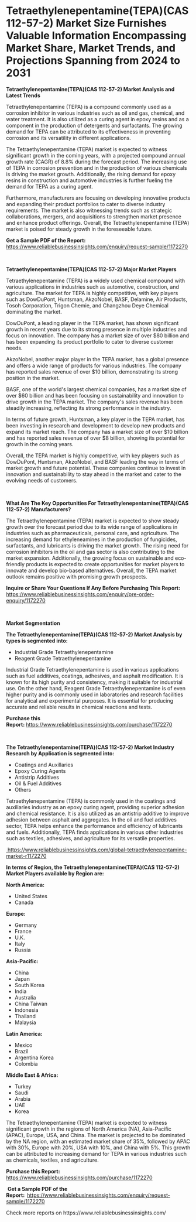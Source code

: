 <p><h1>Tetraethylenepentamine(TEPA)(CAS 112-57-2) Market Size Furnishes Valuable Information Encompassing Market Share, Market Trends, and Projections Spanning from 2024 to 2031</h1></p><p><strong>Tetraethylenepentamine(TEPA)(CAS 112-57-2) Market Analysis and Latest Trends</strong></p>
<p><p>Tetraethylenepentamine (TEPA) is a compound commonly used as a corrosion inhibitor in various industries such as oil and gas, chemical, and water treatment. It is also utilized as a curing agent in epoxy resins and as a component in the production of detergents and surfactants. The growing demand for TEPA can be attributed to its effectiveness in preventing corrosion and its versatility in different applications.</p><p>The Tetraethylenepentamine (TEPA) market is expected to witness significant growth in the coming years, with a projected compound annual growth rate (CAGR) of 8.8% during the forecast period. The increasing use of TEPA in corrosion prevention and in the production of various chemicals is driving the market growth. Additionally, the rising demand for epoxy resins in construction and automotive industries is further fueling the demand for TEPA as a curing agent.</p><p>Furthermore, manufacturers are focusing on developing innovative products and expanding their product portfolios to cater to diverse industry requirements. The market is also witnessing trends such as strategic collaborations, mergers, and acquisitions to strengthen market presence and enhance product offerings. Overall, the Tetraethylenepentamine (TEPA) market is poised for steady growth in the foreseeable future.</p></p>
<p><strong>Get a Sample PDF of the Report:&nbsp;</strong> <a href="https://www.reliablebusinessinsights.com/enquiry/request-sample/1172270">https://www.reliablebusinessinsights.com/enquiry/request-sample/1172270</a></p>
<p>&nbsp;</p>
<p><strong>Tetraethylenepentamine(TEPA)(CAS 112-57-2) Major Market Players</strong></p>
<p><p>Tetraethylenepentamine (TEPA) is a widely used chemical compound with various applications in industries such as automotive, construction, and agriculture. The market for TEPA is highly competitive, with key players such as DowDuPont, Huntsman, AkzoNobel, BASF, Delamine, Air Products, Tosoh Corporation, Trigon Chemie, and Changzhou Deye Chemical dominating the market.</p><p>DowDuPont, a leading player in the TEPA market, has shown significant growth in recent years due to its strong presence in multiple industries and focus on innovation. The company has a market size of over $80 billion and has been expanding its product portfolio to cater to diverse customer needs.</p><p>AkzoNobel, another major player in the TEPA market, has a global presence and offers a wide range of products for various industries. The company has reported sales revenue of over $10 billion, demonstrating its strong position in the market.</p><p>BASF, one of the world's largest chemical companies, has a market size of over $60 billion and has been focusing on sustainability and innovation to drive growth in the TEPA market. The company's sales revenue has been steadily increasing, reflecting its strong performance in the industry.</p><p>In terms of future growth, Huntsman, a key player in the TEPA market, has been investing in research and development to develop new products and expand its market reach. The company has a market size of over $10 billion and has reported sales revenue of over $8 billion, showing its potential for growth in the coming years.</p><p>Overall, the TEPA market is highly competitive, with key players such as DowDuPont, Huntsman, AkzoNobel, and BASF leading the way in terms of market growth and future potential. These companies continue to invest in innovation and sustainability to stay ahead in the market and cater to the evolving needs of customers.</p></p>
<p>&nbsp;</p>
<p><strong>What Are The Key Opportunities For Tetraethylenepentamine(TEPA)(CAS 112-57-2) Manufacturers?</strong></p>
<p><p>The Tetraethylenepentamine (TEPA) market is expected to show steady growth over the forecast period due to its wide range of applications in industries such as pharmaceuticals, personal care, and agriculture. The increasing demand for ethyleneamines in the production of fungicides, surfactants, and lubricants is driving the market growth. The rising need for corrosion inhibitors in the oil and gas sector is also contributing to the market expansion. Additionally, the growing focus on sustainable and eco-friendly products is expected to create opportunities for market players to innovate and develop bio-based alternatives. Overall, the TEPA market outlook remains positive with promising growth prospects.</p></p>
<p><strong>Inquire or Share Your Questions If Any Before Purchasing This Report:</strong> <a href="https://www.reliablebusinessinsights.com/enquiry/pre-order-enquiry/1172270">https://www.reliablebusinessinsights.com/enquiry/pre-order-enquiry/1172270</a></p>
<p>&nbsp;</p>
<p><strong>Market Segmentation</strong></p>
<p><strong>The Tetraethylenepentamine(TEPA)(CAS 112-57-2) Market Analysis by types is segmented into:</strong></p>
<p><ul><li>Industrial Grade Tetraethylenepentamine</li><li>Reagent Grade Tetraethylenepentamine</li></ul></p>
<p><p>Industrial Grade Tetraethylenepentamine is used in various applications such as fuel additives, coatings, adhesives, and asphalt modification. It is known for its high purity and consistency, making it suitable for industrial use. On the other hand, Reagent Grade Tetraethylenepentamine is of even higher purity and is commonly used in laboratories and research facilities for analytical and experimental purposes. It is essential for producing accurate and reliable results in chemical reactions and tests.</p></p>
<p><strong>Purchase this Report:&nbsp;</strong><a href="https://www.reliablebusinessinsights.com/purchase/1172270">https://www.reliablebusinessinsights.com/purchase/1172270</a></p>
<p>&nbsp;</p>
<p><strong>The Tetraethylenepentamine(TEPA)(CAS 112-57-2) Market Industry Research by Application is segmented into:</strong></p>
<p><ul><li>Coatings and Auxillaries</li><li>Epoxy Curing Agents</li><li>Antistrip Additives</li><li>Oil & Fuel Additives</li><li>Others</li></ul></p>
<p><p>Tetraethylenepentamine (TEPA) is commonly used in the coatings and auxiliaries industry as an epoxy curing agent, providing superior adhesion and chemical resistance. It is also utilized as an antistrip additive to improve adhesion between asphalt and aggregates. In the oil and fuel additives sector, TEPA helps enhance the performance and efficiency of lubricants and fuels. Additionally, TEPA finds applications in various other industries such as textiles, adhesives, and agriculture for its versatile properties.</p></p>
<p><a href="https://www.reliablebusinessinsights.com/global-tetraethylenepentamine-market-r1172270">&nbsp;https://www.reliablebusinessinsights.com/global-tetraethylenepentamine-market-r1172270</a></p>
<p><strong>In terms of Region, the Tetraethylenepentamine(TEPA)(CAS 112-57-2) Market Players available by Region are:</strong></p>
<p>
    <p> <strong> North America: </strong>
        <ul>
            <li>United States</li>
            <li>Canada</li>
        </ul>
        </p> 
    <p> <strong> Europe: </strong>
        <ul>
            <li>Germany</li>
            <li>France</li>
            <li>U.K.</li>
            <li>Italy</li>
            <li>Russia</li>
        </ul>
        </p> 
    <p> <strong> Asia-Pacific: </strong>
        <ul>
            <li>China</li>
            <li>Japan</li>
            <li>South Korea</li>
            <li>India</li>
            <li>Australia</li>
            <li>China Taiwan</li>
            <li>Indonesia</li>
            <li>Thailand</li>
            <li>Malaysia</li>
        </ul>
        </p> 
    <p> <strong> Latin America: </strong>
        <ul>
            <li>Mexico</li>
            <li>Brazil</li>
            <li>Argentina Korea</li>
            <li>Colombia</li>
        </ul>
        </p> 
    <p> <strong> Middle East & Africa: </strong>
        <ul>
            <li>Turkey</li>
            <li>Saudi</li>
            <li>Arabia</li>
            <li>UAE</li>
            <li>Korea</li>
        </ul>
    </p>
    </p>
<p><p>The Tetraethylenepentamine (TEPA) market is expected to witness significant growth in the regions of North America (NA), Asia-Pacific (APAC), Europe, USA, and China. The market is projected to be dominated by the NA region, with an estimated market share of 35%, followed by APAC with 30%, Europe with 20%, USA with 10%, and China with 5%. This growth can be attributed to increasing demand for TEPA in various industries such as chemicals, textiles, and agriculture.</p></p>
<p><strong>Purchase this Report: </strong><a href="https://www.reliablebusinessinsights.com/purchase/1172270">https://www.reliablebusinessinsights.com/purchase/1172270</a></p>
<p>&nbsp;<strong>Get a Sample PDF of the Report:&nbsp;&nbsp;</strong><a href="https://www.reliablebusinessinsights.com/enquiry/request-sample/1172270">https://www.reliablebusinessinsights.com/enquiry/request-sample/1172270</a></p>
<p><strong></strong></p>
<p>Check more reports on https://www.reliablebusinessinsights.com/</p>